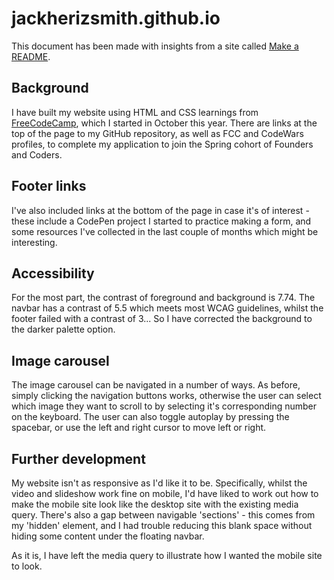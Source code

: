 # jackherizsmith.github.io

This document has been made with insights from a site called [Make a README](https://www.makeareadme.com/).

## Background

I have built my website using HTML and CSS learnings from [FreeCodeCamp](https://www.freecodecamp.org/learn/), which I started in October this year. There are links at the top of the page to my GitHub repository, as well as FCC and CodeWars profiles, to complete my application to join the Spring cohort of Founders and Coders.

## Footer links

I've also included links at the bottom of the page in case it's of interest - these include a CodePen project I started to practice making a form, and some resources I've collected in the last couple of months which might be interesting.

## Accessibility

For the most part, the contrast of foreground and background is 7.74. The navbar has a contrast of 5.5 which meets most WCAG guidelines, whilst the footer failed with a contrast of 3... So I have corrected the background to the darker palette option.

## Image carousel

The image carousel can be navigated in a number of ways. As before, simply clicking the navigation buttons works, otherwise the user can select which image they want to scroll to by selecting it's corresponding number on the keyboard. The user can also toggle autoplay by pressing the spacebar, or use the left and right cursor to move left or right.

## Further development

My website isn't as responsive as I'd like it to be. Specifically, whilst the video and slideshow work fine on mobile, I'd have liked to work out how to make the mobile site look like the desktop site with the existing media query. There's also a gap between navigable 'sections' - this comes from my 'hidden' element, and I had trouble reducing this blank space without hiding some content under the floating navbar.

As it is, I have left the media query to illustrate how I wanted the mobile site to look.